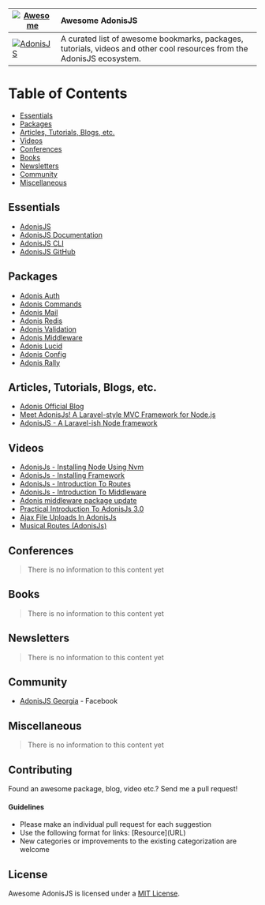 | [![Awesome](https://cdn.rawgit.com/sindresorhus/awesome/d7305f38d29fed78fa85652e3a63e154dd8e8829/media/badge.svg)](https://github.com/sindresorhus/awesome) | Awesome AdonisJS |
| ---------------- |:-------------|
| [![AdonisJS](https://s12.postimg.org/j2uj6ytz1/Yk1_RNnb_M.jpg)](http://adonisjs.com) | A curated list of awesome bookmarks, packages, tutorials, videos and other cool resources from the AdonisJS ecosystem. |

# Table of Contents
- [Essentials](#essentials)
- [Packages](#packages)
- [Articles, Tutorials, Blogs, etc.](#articles-tutorials-blogs-etc)
- [Videos](#videos)
- [Conferences](#conferences)
- [Books](#books)
- [Newsletters](#newsletters)
- [Community](#community)
- [Miscellaneous](#miscellaneous)

## Essentials
- [AdonisJS](http://adonisjs.com)
- [AdonisJS Documentation](http://adonisjs.com/docs/)
- [AdonisJS CLI](https://github.com/adonisjs/adonis-cli)
- [AdonisJS GitHub](https://github.com/adonisjs)

## Packages
- [Adonis Auth](https://github.com/adonisjs/adonis-auth)
- [Adonis Commands](https://github.com/adonisjs/adonis-commands)
- [Adonis Mail](https://github.com/adonisjs/adonis-mail)
- [Adonis Redis](https://github.com/adonisjs/adonis-redis)
- [Adonis Validation](https://github.com/adonisjs/adonis-validation-provider)
- [Adonis Middleware](https://github.com/adonisjs/adonis-middleware)
- [Adonis Lucid](https://github.com/adonisjs/adonis-lucid)
- [Adonis Config](https://github.com/adonisjs/adonis-config-provider)
- [Adonis Rally](https://github.com/adonisjs/adonis-rally)

## Articles, Tutorials, Blogs, etc.
- [Adonis Official Blog](https://adonisjs.svbtle.com)
- [Meet AdonisJs! A Laravel-style MVC Framework for Node.js](https://scotch.io/tutorials/meet-adonisjs-a-laravel-style-mvc-framework-for-node-js)
- [AdonisJS - A Laravel-ish Node framework](http://heera.it/adonis-laravel-ish-node-framework#.V9vW2KNh1TJ)

## Videos
- [AdonisJs - Installing Node Using Nvm](https://www.youtube.com/watch?v=3dRbd2G9QZI)
- [AdonisJs - Installing Framework](https://www.youtube.com/watch?v=Dsn96iDWAY8)
- [AdonisJs - Introduction To Routes](https://www.youtube.com/watch?v=LZGqedkHnZI)
- [AdonisJs - Introduction To Middleware](https://www.youtube.com/watch?v=9xwpviYILPY)
- [Adonis middleware package update](https://www.youtube.com/watch?v=Pu4Y-CWH4yE)
- [Practical Introduction To AdonisJs 3.0](https://www.youtube.com/watch?v=4MB0_X1fm5k)
- [Ajax File Uploads In AdonisJs](https://www.youtube.com/watch?v=Vn5MFEfsmg4)
- [Musical Routes (AdonisJs)](https://www.youtube.com/watch?v=w7LD7E53w3w)

## Conferences
> There is no information to this content yet

## Books
> There is no information to this content yet

## Newsletters
> There is no information to this content yet

## Community
- [AdonisJS Georgia](https://www.facebook.com/groups/adonisjs.georgia/) - Facebook

## Miscellaneous
> There is no information to this content yet

## Contributing

Found an awesome package, blog, video etc.? Send me a pull request!

#### Guidelines

* Please make an individual pull request for each suggestion
* Use the following format for links: \[Resource\]\(URL\)
* New categories or improvements to the existing categorization are welcome

## License

Awesome AdonisJS is licensed under a  [MIT License](https://github.com/zgabievi/awesome-adonisjs/blob/master/LICENSE).
